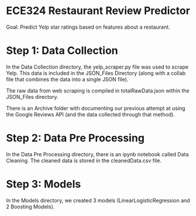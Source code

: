# ECE324 Restaurant Review Predictor
Goal: Predict Yelp star ratings based on features about a restaurant. 
# Step 1: Data Collection
In the Data Collection directory, the yelp_scraper.py file was used to scrape Yelp. This data is included in the JSON_Files Directory (along with a collab file that combines the data into a single JSON file). 

The raw data from web scraping is compiled in totalRawData.json within the JSON_Files directory. 

There is an Archive folder with documenting our previous attempt at using the Google Reviews API (and the data collected through that method). 
# Step 2: Data Pre Processing
In the Data Pre Processing directory, there is an ipynb notebook called Data Cleaning. The cleaned data is stored in the cleanedData.csv file.
# Step 3: Models
In the Models directory, we created 3 models (LinearLogisticRegression and 2 Boosting Models).




